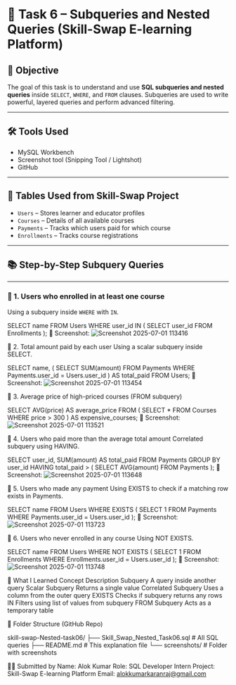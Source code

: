 # 📘 Task 6 – Subqueries and Nested Queries (Skill-Swap E-learning Platform)

## 🎯 Objective

The goal of this task is to understand and use **SQL subqueries and nested queries** inside `SELECT`, `WHERE`, and `FROM` clauses. Subqueries are used to write powerful, layered queries and perform advanced filtering.

---

## 🛠 Tools Used

- MySQL Workbench
- Screenshot tool (Snipping Tool / Lightshot)
- GitHub

---

## 📁 Tables Used from Skill-Swap Project

- `Users` – Stores learner and educator profiles
- `Courses` – Details of all available courses
- `Payments` – Tracks which users paid for which course
- `Enrollments` – Tracks course registrations

---

## 📚 Step-by-Step Subquery Queries

---

### 🔹 1. Users who enrolled in at least one course  
Using a subquery inside `WHERE` with `IN`.

SELECT name
FROM Users
WHERE user_id IN (
    SELECT user_id FROM Enrollments
);
📸 Screenshot:
![Screenshot 2025-07-01 113416](https://github.com/user-attachments/assets/c14e9a58-4f08-448b-9088-54893bd3ea49)


🔹 2. Total amount paid by each user
Using a scalar subquery inside SELECT.


SELECT name,
(
    SELECT SUM(amount)
    FROM Payments
    WHERE Payments.user_id = Users.user_id
) AS total_paid
FROM Users;
📸 Screenshot:
![Screenshot 2025-07-01 113454](https://github.com/user-attachments/assets/8ff59f18-4907-41ce-98bc-e7de4d372a0f)


🔹 3. Average price of high-priced courses (FROM subquery)

SELECT AVG(price) AS average_price
FROM (
    SELECT * FROM Courses
    WHERE price > 300
) AS expensive_courses;
📸 Screenshot:
![Screenshot 2025-07-01 113521](https://github.com/user-attachments/assets/b40d661d-c5cd-4f13-9af0-e9a89c00f965)


🔹 4. Users who paid more than the average total amount
Correlated subquery using HAVING.


SELECT user_id, SUM(amount) AS total_paid
FROM Payments
GROUP BY user_id
HAVING total_paid > (
    SELECT AVG(amount) FROM Payments
);
📸 Screenshot:
![Screenshot 2025-07-01 113648](https://github.com/user-attachments/assets/5e4376f2-36b2-431d-a75b-77f03f759bd5)


🔹 5. Users who made any payment
Using EXISTS to check if a matching row exists in Payments.


SELECT name
FROM Users
WHERE EXISTS (
    SELECT 1 FROM Payments
    WHERE Payments.user_id = Users.user_id
);
📸 Screenshot:
![Screenshot 2025-07-01 113723](https://github.com/user-attachments/assets/5295c66b-3f38-443d-af4f-3166988f19fb)


🔹 6. Users who never enrolled in any course
Using NOT EXISTS.


SELECT name
FROM Users
WHERE NOT EXISTS (
    SELECT 1 FROM Enrollments
    WHERE Enrollments.user_id = Users.user_id
);
📸 Screenshot:
![Screenshot 2025-07-01 113748](https://github.com/user-attachments/assets/cc8ac177-d684-4a49-b6ae-b076d671a01c)


🧠 What I Learned
Concept	Description
Subquery	A query inside another query
Scalar Subquery	Returns a single value
Correlated Subquery	Uses a column from the outer query
EXISTS	Checks if subquery returns any rows
IN	Filters using list of values from subquery
FROM Subquery	Acts as a temporary table

📁 Folder Structure (GitHub Repo)

skill-swap-Nested-task06/
├── Skill_Swap_Nested_Task06.sql          # All SQL queries
├── README.md                     # This explanation file
└── screenshots/                  # Folder with screenshots
   

👨‍💻 Submitted by
Name: Alok Kumar
Role: SQL Developer Intern
Project: Skill-Swap E-learning Platform
Email: alokkumarkaranraj@gmail.com
